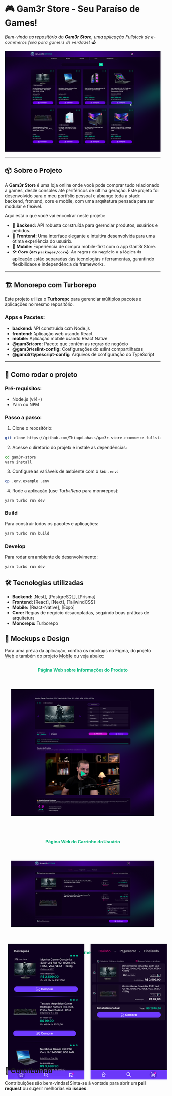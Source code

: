 # 🎮 **Gam3r Store** - Seu Paraíso de Games!

_Bem-vindo ao repositório do **Gam3r Store**, uma aplicação Fullstack de e-commerce feita para gamers de verdade! 🕹️_

<p align="center">
  <img src="/media/web-home.png" alt="Mockup da loja Gam3r Store">
</p>

---

## 📦 **Sobre o Projeto**
A **Gam3r Store** é uma loja online onde você pode comprar tudo relacionado a games, desde consoles até periféricos de última geração. Este projeto foi desenvolvido para o meu portfólio pessoal e abrange toda a stack: backend, frontend, core e mobile, com uma arquitetura pensada para ser modular e flexível.

Aqui está o que você vai encontrar neste projeto:

- 🚀 **Backend:** API robusta construída para gerenciar produtos, usuários e pedidos.
- 🎨 **Frontend:** Uma interface elegante e intuitiva desenvolvida para uma ótima experiência do usuário.
- 📱 **Mobile:** Experiência de compra mobile-first com o app Gam3r Store.
- 🛠️ **Core (em `packages/core`):** As regras de negócio e a lógica da aplicação estão separadas das tecnologias e ferramentas, garantindo flexibilidade e independência de frameworks.

---

## 🏗 **Monorepo com Turborepo**

Este projeto utiliza o **Turborepo** para gerenciar múltiplos pacotes e aplicações no mesmo repositório.

### **Apps e Pacotes:**

- **backend:** API construída com Node.js
- **frontend:** Aplicação web usando React
- **mobile:** Aplicação mobile usando React Native
- **@gam3r/core:** Pacote que contém as regras de negócio
- **@gam3r/eslint-config:** Configurações do eslint compartilhadas
- **@gam3r/typescript-config:** Arquivos de configuração do TypeScript

---

## 🚀 **Como rodar o projeto**

### Pré-requisitos:
- Node.js (v14+)
- Yarn ou NPM

### Passo a passo:
1. Clone o repositório:
```bash
git clone https://github.com/ThiagoLahass/gam3r-store-ecommerce-fullstack-application.git
```

2. Acesse o diretório do projeto e instale as dependências:
```bash
cd gam3r-store
yarn install
```

3. Configure as variáveis de ambiente com o seu `.env`:
```bash
cp .env.example .env
```

4. Rode a aplicação (use *TurboRepo* para monorepos):
```bash
yarn turbo run dev
```

### Build
Para construir todos os pacotes e aplicações:
```bash
yarn turbo run build
```

### Develop
Para rodar em ambiente de desenvolvimento:
```bash
yarn turbo run dev
```

## 🛠️ **Tecnologias utilizadas**

- **Backend:** [Nest], [PostgreSQL], [Prisma]
- **Frontend:** [React], [Next], [TailwindCSS]
- **Mobile:** [React-Native], [Expo]
- **Core:** Regras de negócio desacopladas, seguindo boas práticas de arquitetura
- **Monorepo:** Turborepo

## 📱 **Mockups e Design**
Para uma prévia da aplicação, confira os mockups no Figma, do projeto [Web](https://www.figma.com/design/0YkvCVWX1JNokdsHlufqyR/Gam3rStore?node-id=0-1&t=ByqB0jN0VRF4Sw6u-1) e também do projeto [Mobile](https://www.figma.com/design/2KkR2QqezLQn5FPa7gaoUB/Gam3rStore---Mobile?t=PMsmr7TGbliPr8T3-1) ou veja abaixo:

<div style="display: flex; flex-direction: column; justify-content: center; gap: 40px">
  
  <div style="display: flex; flex-direction: column; justify-content: center; gap: 20px; text-align: center;">
    <p style="font-weight: bold; color: #10B981;">Página Web sobre Informações do Produto</p>
    <div style="display: flex; justify-content: center; margin: 20px">
        <img src="./media/web-product-info.png" alt="Mockup Web Product Info da Gam3r Store">
    </div>
  </div>

  <div style="display: flex; flex-direction: column; justify-content: center; gap: 20px; text-align: center;"> 
    <p style="font-weight: bold; color: #10B981;">Página Web do Carrinho do Usuário</p>
    <div style="display: flex; justify-content: center; margin: 20px">
        <img src="./media/web-cart.png" alt="Mockup Web Cart da Gam3r Store">
    </div>
  </div>

  <div style="display: flex; flex-direction: column; justify-content: center; gap: 20px; text-align: center;">
    <p style="font-weight: bold; color: #10B981;">Home e Carrinho, respectivamente, da aplicação Mobile</p>
    <div style="display: flex; justify-content: space-around; align-items: center; height: 300px; width: 100%;">
        <img src="./media/mobile-home.png" alt="Mockup Mobile Home da Gam3r Store" style="width: 49%; margin: 10px;">
        <img src="./media/mobile-cart.png" alt="Mockup Mobile Cart da Gam3r Store" style="width: 49%; margin: 10px;">
    </div>
  </div>

</div>



## 🤝 **Contribuindo**
Contribuições são bem-vindas! Sinta-se à vontade para abrir um **pull request** ou sugerir melhorias via **issues**.
